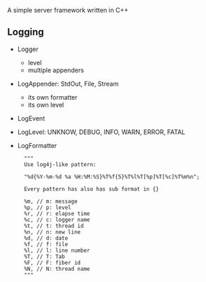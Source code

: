A simple server framework written in C++

## Logging
- Logger
    - level
    - multiple appenders
- LogAppender: StdOut, File, Stream
    - its own formatter
    - its own level
- LogEvent
- LogLevel: UNKNOW, DEBUG, INFO, WARN, ERROR, FATAL
- LogFormatter

        """
        Use log4j-like pattern:

        "%d{%Y-%m-%d %a %H:%M:%S}%T%f{5}%T%l%T[%p]%T[%c]%T%m%n";

        Every pattern has also has sub format in {}

        %m, // m: message
        %p, // p: level
        %r, // r: elapse time
        %c, // c: logger name
        %t, // t: thread id
        %n, // n: new line
        %d, // d: date
        %f, // f: file
        %l, // l: line number
        %T, // T: Tab
        %F, // F: fiber id
        %N, // N: thread name
        """
